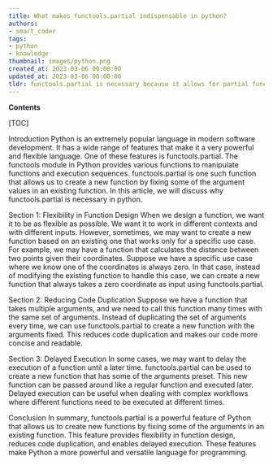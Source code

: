 ```yaml
---
title: What makes functools.partial indispensable in python?
authors:
- smart_coder
tags:
- python
- knowledge
thumbnail: images/python.png
created_at: 2023-03-06 00:00:00
updated_at: 2023-03-06 00:00:00
tldr: functools.partial is necessary because it allows for partial function application, which enables currying and provides a convenient way to create specialized versions of a function with predetermined arguments.
---
```


**Contents**

[TOC]

Introduction 
Python is an extremely popular language in modern software development. It has a wide range of features that make it a very powerful and flexible language. One of these features is functools.partial. The functools module in Python provides various functions to manipulate functions and execution sequences. functools.partial is one such function that allows us to create a new function by fixing some of the argument values in an existing function. In this article, we will discuss why functools.partial is necessary in python. 

Section 1: Flexibility in Function Design
When we design a function, we want it to be as flexible as possible. We want it to work in different contexts and with different inputs. However, sometimes, we may want to create a new function based on an existing one that works only for a specific use case. For example, we may have a function that calculates the distance between two points given their coordinates. Suppose we have a specific use case where we know one of the coordinates is always zero. In that case, instead of modifying the existing function to handle this case, we can create a new function that always takes a zero coordinate as input using functools.partial. 

Section 2: Reducing Code Duplication 
Suppose we have a function that takes multiple arguments, and we need to call this function many times with the same set of arguments. Instead of duplicating the set of arguments every time, we can use functools.partial to create a new function with the arguments fixed. This reduces code duplication and makes our code more concise and readable. 

Section 3: Delayed Execution 
In some cases, we may want to delay the execution of a function until a later time. functools.partial can be used to create a new function that has some of the arguments preset. This new function can be passed around like a regular function and executed later. Delayed execution can be useful when dealing with complex workflows where different functions need to be executed at different times. 

Conclusion 
In summary, functools.partial is a powerful feature of Python that allows us to create new functions by fixing some of the arguments in an existing function. This feature provides flexibility in function design, reduces code duplication, and enables delayed execution. These features make Python a more powerful and versatile language for programming.
